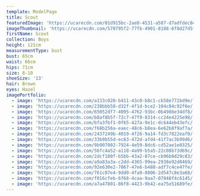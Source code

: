 ```yaml
---
template: ModelPage
title: Scout
featuredImage: 'https://ucarecdn.com/01d915bc-2ae8-4531-a587-d7adfdec84d2/'
imageThumbnail: 'https://ucarecdn.com/570795f2-77fb-4901-8188-6f8d27d5f2c9/'
firstName: Scout
collection: Boys
height: 121cm
measurementType: bust
bust: 65cm
waist: 66cm
hips: 71cm
size: 8-10
shoeSize: '13'
hair: Brown
eyes: Hazel
imagePortfolio:
  - image: 'https://ucarecdn.com/a133c020-b411-43c0-b8c1-cb58e772bd9e/'
  - image: 'https://ucarecdn.com/238bbb50-d32f-4f1d-bce2-104c84c92f6e/'
  - image: 'https://ucarecdn.com/65052df7-4095-4762-93bc-0b4986e34df8/'
  - image: 'https://ucarecdn.com/b8af8b5f-72c7-47f9-8314-cc24e4225e98/'
  - image: 'https://ucarecdn.com/bfa3fbf1-0f65-427a-9e1c-dc644eb43efc/'
  - image: 'https://ucarecdn.com/f68b256a-eaec-48c6-b8ea-6e62b8f9af7a/'
  - image: 'https://ucarecdn.com/2437249b-4019-4f26-9a14-fd3c7822eaf0/'
  - image: 'https://ucarecdn.com/33b9b55d-ec63-472d-afd4-41f7ac3b99d6/'
  - image: 'https://ucarecdn.com/9b907002-7924-4e59-8dc6-cd52ae1e0325/'
  - image: 'https://ucarecdn.com/56fc4a52-a118-4a99-b5a5-22c08b73d69c/'
  - image: 'https://ucarecdn.com/2dcf100f-b5bb-43a2-87ce-cb96b8d29c83/'
  - image: 'https://ucarecdn.com/a9a83a3a-c2dd-4365-99ea-2938e92d0469/'
  - image: 'https://ucarecdn.com/92e630e2-7067-47e6-b488-adf7c4ce47fe/'
  - image: 'https://ucarecdn.com/761c07e4-9dd0-4fa9-8806-2d547c8e3a68/'
  - image: 'https://ucarecdn.com/f016cfeb-6f68-4caa-9aa7-07048f4c6145/'
  - image: 'https://ucarecdn.com/a7a47801-86f8-4423-9b42-ea75e51689fe/'
---
```


